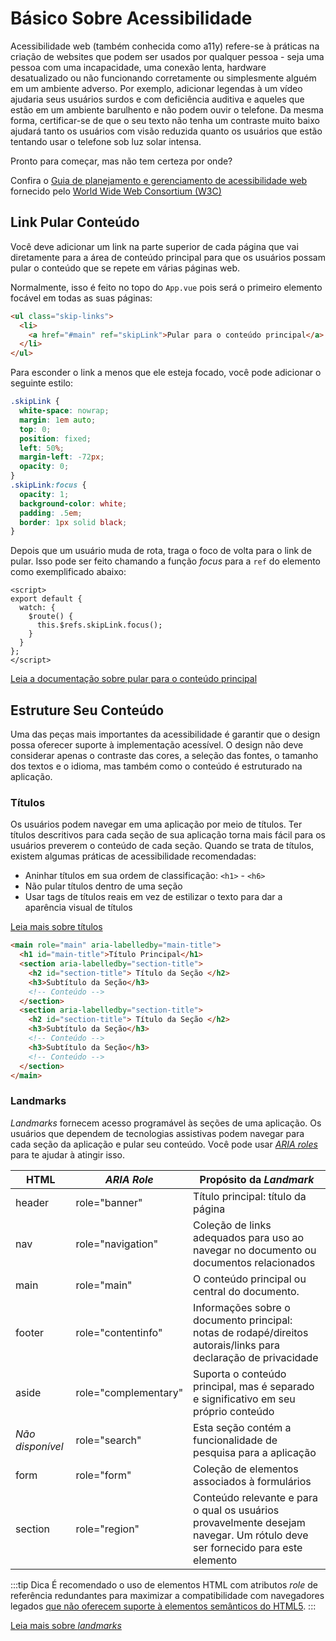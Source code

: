 # Básico Sobre Acessibilidade

Acessibilidade web (também conhecida como a11y) refere-se à práticas na criação de websites que podem ser usados por qualquer pessoa - seja uma pessoa com uma incapacidade, uma conexão lenta, hardware desatualizado ou não funcionando corretamente ou simplesmente alguém em um ambiente adverso. Por exemplo, adicionar legendas à um vídeo ajudaria seus usuários surdos e com deficiência auditiva e aqueles que estão em um ambiente barulhento e não podem ouvir o telefone. Da mesma forma, certificar-se de que o seu texto não tenha um contraste muito baixo ajudará tanto os usuários com visão reduzida quanto os usuários que estão tentando usar o telefone sob luz solar intensa.

Pronto para começar, mas não tem certeza por onde?

Confira o [Guia de planejamento e gerenciamento de acessibilidade web](https://www.w3.org/WAI/planning-and-managing/) fornecido pelo [World Wide Web Consortium (W3C)](https://www.w3.org/)

## Link Pular Conteúdo

Você deve adicionar um link na parte superior de cada página que vai diretamente para a área de conteúdo principal para que os usuários possam pular o conteúdo que se repete em várias páginas web.

Normalmente, isso é feito no topo do `App.vue` pois será o primeiro elemento focável em todas as suas páginas:

```html
<ul class="skip-links">
  <li>
    <a href="#main" ref="skipLink">Pular para o conteúdo principal</a>
  </li>
</ul>
```

Para esconder o link a menos que ele esteja focado, você pode adicionar o seguinte estilo:

```css
.skipLink {
  white-space: nowrap;
  margin: 1em auto;
  top: 0;
  position: fixed;
  left: 50%;
  margin-left: -72px;
  opacity: 0;
}
.skipLink:focus {
  opacity: 1;
  background-color: white;
  padding: .5em;
  border: 1px solid black;
}
```

Depois que um usuário muda de rota, traga o foco de volta para o link de pular. Isso pode ser feito chamando a função _focus_ para a `ref` do elemento como exemplificado abaixo:

```vue
<script>
export default {
  watch: {
    $route() {
      this.$refs.skipLink.focus();
    }
  }
};
</script>
```

<common-codepen-snippet title="Pular para o conteúdo principal" user="emanuelgsouza" name="Emanuel Gonçalves" slug="GRqZbeq" :height="350" tab="js,result" theme="light" :preview="false" :editable="false" />

[Leia a documentação sobre pular para o conteúdo principal](https://www.w3.org/WAI/WCAG21/Techniques/general/G1.html)

## Estruture Seu Conteúdo

Uma das peças mais importantes da acessibilidade é garantir que o design possa oferecer suporte à implementação acessível. O design não deve considerar apenas o contraste das cores, a seleção das fontes, o tamanho dos textos e o idioma, mas também como o conteúdo é estruturado na aplicação.

### Títulos

Os usuários podem navegar em uma aplicação por meio de títulos. Ter títulos descritivos para cada seção de sua aplicação torna mais fácil para os usuários preverem o conteúdo de cada seção. Quando se trata de títulos, existem algumas práticas de acessibilidade recomendadas:

- Aninhar títulos em sua ordem de classificação: `<h1>` - `<h6>`
- Não pular títulos dentro de uma seção
- Usar tags de títulos reais em vez de estilizar o texto para dar a aparência visual de títulos

[Leia mais sobre títulos](https://www.w3.org/TR/UNDERSTANDING-WCAG20/navigation-mechanisms-descriptive.html)

```html
<main role="main" aria-labelledby="main-title">
  <h1 id="main-title">Título Principal</h1>
  <section aria-labelledby="section-title">
    <h2 id="section-title"> Título da Seção </h2>
    <h3>Subtítulo da Seção</h3>
    <!-- Conteúdo -->
  </section>
  <section aria-labelledby="section-title">
    <h2 id="section-title"> Título da Seção </h2>
    <h3>Subtítulo da Seção</h3>
    <!-- Conteúdo -->
    <h3>Subtítulo da Seção</h3>
    <!-- Conteúdo -->
  </section>
</main>
```

### Landmarks

_Landmarks_ fornecem acesso programável às seções de uma aplicação. Os usuários que dependem de tecnologias assistivas podem navegar para cada seção da aplicação e pular seu conteúdo. Você pode usar [_ARIA roles_](https://developer.mozilla.org/en-US/docs/Web/Accessibility/ARIA/Roles) para te ajudar à atingir isso.

| HTML             | _ARIA Role_          | Propósito da _Landmark_                                                                                                      |
| ---------------- | ---------------------| ---------------------------------------------------------------------------------------------------------------------------- |
| header           | role="banner"        | Título principal: título da página                                                                                           |
| nav              | role="navigation"    | Coleção de links adequados para uso ao navegar no documento ou documentos relacionados                                       |
| main             | role="main"          | O conteúdo principal ou central do documento.                                                                                |
| footer           | role="contentinfo"   | Informações sobre o documento principal: notas de rodapé/direitos autorais/links para declaração de privacidade              |
| aside            | role="complementary" | Suporta o conteúdo principal, mas é separado e significativo em seu próprio conteúdo                                         |
| _Não disponível_ | role="search"        | Esta seção contém a funcionalidade de pesquisa para a aplicação                                                              |
| form             | role="form"          | Coleção de elementos associados à formulários                                                                                |
| section          | role="region"        | Conteúdo relevante e para o qual os usuários provavelmente desejam navegar. Um rótulo deve ser fornecido para este elemento  |

:::tip Dica
É recomendado o uso de elementos HTML com atributos _role_ de referência redundantes para maximizar a compatibilidade com navegadores legados [que não oferecem suporte à elementos semânticos do HTML5](https://caniuse.com/#feat=html5semantic).
:::

[Leia mais sobre _landmarks_](https://www.w3.org/TR/wai-aria-1.2/#landmark_roles)

